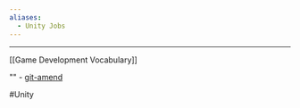 ```yaml
---
aliases:
  - Unity Jobs
---
```


---
[[Game Development Vocabulary]]

"" - [git-amend](https://www.youtube.com/watch?v=vxZx_PXo-yo)

#Unity